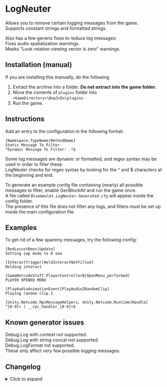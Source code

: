 # LogNeuter
Allows you to remove certain logging messages from the game.  
Supports constant strings and formatted strings.

Also has a few generic fixes to reduce log messages:  
Fixes audio spatialization warnings.  
Masks "Look rotation viewing vector is zero" warnings.

## Installation (manual)
If you are installing this manually, do the following

1. Extract the archive into a folder. **Do not extract into the game folder.**
2. Move the contents of `plugins` folder into `<GameDirectory>\BepInEx\plugins`.
3. Run the game.

## Instructions
Add an entry to the configuration in the following format:  
```
[Namespace.TypeName|MethodName]
Static Message To Filter
^Dynamic Message To Filter: .*$
```

Some log messages are dynamic or formatted, and regex syntax may be used in order to filter these.  
LogNeuter checks for regex syntax by looking for the ^ and $ characters at the beginning and end.

To generate an example config file containing (nearly) all possible messages to filter, enable GenBlockAll and run the game once.  
A file called `BlueAmulet.LogNeuter.Generated.cfg` will appear inside the config folder.  
The presence of this file does not filter any logs, and filters must be set up inside the main configuration file.

## Examples
To get rid of a few spammy messages, try the following config:  
```
[RedLocustBees|Update]
Setting zap mode to 0 aaa

[InteractTrigger|HoldInteractNotFilled]
Holding interact

[GameNetcodeStuff.PlayerControllerB|OpenMenu_performed]
PLAYER OPENED MENU

[PlayAudioAnimationEvent|PlayAudio2RandomClip]
Playing random clip 2

[Unity.Netcode.RpcMessageHelpers, Unity.Netcode.Runtime|Handle]
^[0-9]+ | __rpc_handler_[0-9]+$
```

## Known generator issues
Debug.Log with context not supported.  
Debug.Log with string concat not supported.  
Debug.LogFormat not supported.  
These only affect very few possible logging messages.

## Changelog
<details>
<summary>Click to expand</summary>

### 1.0.2
Fixed patching logs from classes other than Assembly-CSharp.  
Fixed patching not applying if only regex patches were used.  
Blocked trying to patch LogException.

### 1.0.1
Added versioning to the config, a warning message will appear if the config version is different than expected.  
Added patch for Quaternion.LookRotation, will mask the "Look rotation viewing vector is zero" warnings.  
Plugin no longer depends on Lethal Company and should work for any game.  
Config generation now done in separate harmony namespace and also unpatches itself.
</details>
